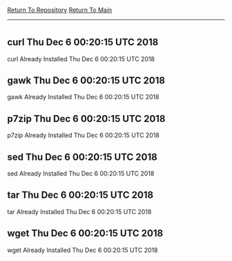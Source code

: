 [Return To Repository](https://github.com/deathbybandaid/piholeparser/)
[Return To Main](https://github.com/deathbybandaid/piholeparser/blob/master/RecentRunLogs/Mainlog.md)
____________________________________
# 
## curl Thu Dec 6 00:20:15 UTC 2018
curl Already Installed Thu Dec 6 00:20:15 UTC 2018
## gawk Thu Dec 6 00:20:15 UTC 2018
gawk Already Installed Thu Dec 6 00:20:15 UTC 2018
## p7zip Thu Dec 6 00:20:15 UTC 2018
p7zip Already Installed Thu Dec 6 00:20:15 UTC 2018
## sed Thu Dec 6 00:20:15 UTC 2018
sed Already Installed Thu Dec 6 00:20:15 UTC 2018
## tar Thu Dec 6 00:20:15 UTC 2018
tar Already Installed Thu Dec 6 00:20:15 UTC 2018
## wget Thu Dec 6 00:20:15 UTC 2018
wget Already Installed Thu Dec 6 00:20:15 UTC 2018
